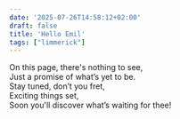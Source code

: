 ```yaml
---
date: '2025-07-26T14:58:12+02:00'
draft: false
title: 'Hello Emil'
tags: ["limmerick"]
---
```


On this page, there's nothing to see,  
Just a promise of what’s yet to be.  
Stay tuned, don’t you fret,  
Exciting things set,  
Soon you'll discover what’s waiting for thee!